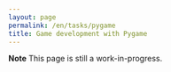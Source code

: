 ```yaml
---
layout: page
permalink: /en/tasks/pygame
title: Game development with Pygame
---
```


**Note** This page is still a work-in-progress.

